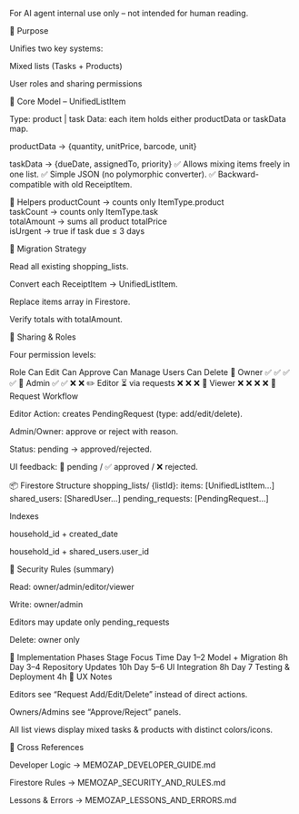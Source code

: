 For AI agent internal use only – not intended for human reading.

🎯 Purpose

Unifies two key systems:

Mixed lists (Tasks + Products)

User roles and sharing permissions

🧱 Core Model – UnifiedListItem

Type: product | task
Data: each item holds either productData or taskData map.

productData → {quantity, unitPrice, barcode, unit}

taskData → {dueDate, assignedTo, priority}
✅ Allows mixing items freely in one list.
✅ Simple JSON (no polymorphic converter).
✅ Backward-compatible with old ReceiptItem.

🧩 Helpers
productCount → counts only ItemType.product  
taskCount → counts only ItemType.task  
totalAmount → sums all product totalPrice  
isUrgent → true if task due ≤ 3 days

🔄 Migration Strategy

Read all existing shopping_lists.

Convert each ReceiptItem → UnifiedListItem.

Replace items array in Firestore.

Verify totals with totalAmount.

👥 Sharing & Roles

Four permission levels:

Role Can Edit Can Approve Can Manage Users Can Delete
👑 Owner ✅ ✅ ✅ ✅
🔧 Admin ✅ ✅ ❌ ❌
✏️ Editor ⏳ via requests ❌ ❌ ❌
👀 Viewer ❌ ❌ ❌ ❌
📨 Request Workflow

Editor Action: creates PendingRequest (type: add/edit/delete).

Admin/Owner: approve or reject with reason.

Status: pending → approved/rejected.

UI feedback: 🔵 pending / ✅ approved / ❌ rejected.

📦 Firestore Structure
shopping_lists/
{listId}:
items: [UnifiedListItem...]
shared_users: [SharedUser...]
pending_requests: [PendingRequest...]

Indexes

household_id + created_date

household_id + shared_users.user_id

🔐 Security Rules (summary)

Read: owner/admin/editor/viewer

Write: owner/admin

Editors may update only pending_requests

Delete: owner only

🧭 Implementation Phases
Stage Focus Time
Day 1–2 Model + Migration 8h
Day 3–4 Repository Updates 10h
Day 5–6 UI Integration 8h
Day 7 Testing & Deployment 4h
🧩 UX Notes

Editors see “Request Add/Edit/Delete” instead of direct actions.

Owners/Admins see “Approve/Reject” panels.

All list views display mixed tasks & products with distinct colors/icons.

🔗 Cross References

Developer Logic → MEMOZAP_DEVELOPER_GUIDE.md

Firestore Rules → MEMOZAP_SECURITY_AND_RULES.md

Lessons & Errors → MEMOZAP_LESSONS_AND_ERRORS.md
